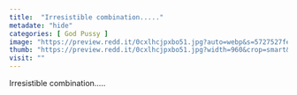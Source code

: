 ```yaml
---
title:  "Irresistible combination....."
metadate: "hide"
categories: [ God Pussy ]
image: "https://preview.redd.it/0cxlhcjpxbo51.jpg?auto=webp&s=5727527fe8856f20fc7834467329d88dc3a8f579"
thumb: "https://preview.redd.it/0cxlhcjpxbo51.jpg?width=960&crop=smart&auto=webp&s=41739944fbdc71c021882f3b00c65f041a33e13c"
visit: ""
---
```

Irresistible combination.....
